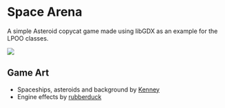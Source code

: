 # Space Arena

A simple Asteroid copycat game made using libGDX as an example for the LPOO classes.

![](https://github.com/arestivo/AsteroidArena/raw/master/images/screenshot.png)

## Game Art

* Spaceships, asteroids and background by [Kenney](http://opengameart.org/content/space-shooter-art)
* Engine effects by [rubberduck](http://opengameart.org/content/25-special-effects-rendered-with-blender)


